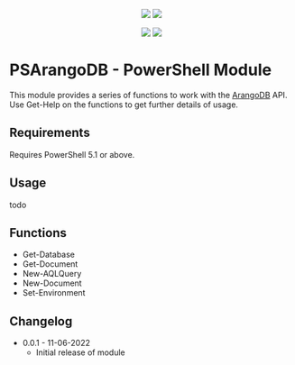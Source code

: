 <p align="center">
<a href="https://github.com/mojoaar/psarangodb"><img src="https://img.shields.io/github/last-commit/mojoaar/psarangodb"></a>
<a href="https://github.com/mojoaar/psarangodb"><img src="https://img.shields.io/github/contributors/mojoaar/psarangodb"></a>
</p>
<p align="center">
<a href="https://technet.cc"><img src="https://img.shields.io/badge/technet.cc-Blog-blue"></a>
<a href="https://twitter.com/mojoaar"><img src="https://img.shields.io/twitter/follow/mojoaar?style=social"></a>
</p>

# PSArangoDB - PowerShell Module

This module provides a series of functions to work with the [ArangoDB](https://www.arangodb.com) API. Use Get-Help on the functions to get further details of usage.

## Requirements

Requires PowerShell 5.1 or above.

## Usage

todo

## Functions

* Get-Database
* Get-Document
* New-AQLQuery
* New-Document
* Set-Environment

## Changelog

* 0.0.1 - 11-06-2022
  * Initial release of module